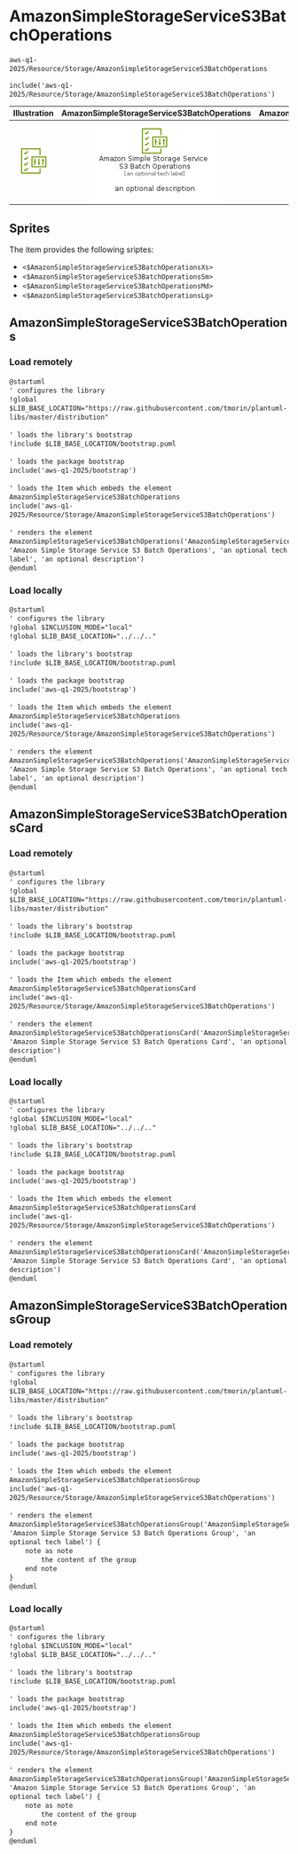 # AmazonSimpleStorageServiceS3BatchOperations


```text
aws-q1-2025/Resource/Storage/AmazonSimpleStorageServiceS3BatchOperations
```

```text
include('aws-q1-2025/Resource/Storage/AmazonSimpleStorageServiceS3BatchOperations')
```



| Illustration | AmazonSimpleStorageServiceS3BatchOperations | AmazonSimpleStorageServiceS3BatchOperationsCard | AmazonSimpleStorageServiceS3BatchOperationsGroup |
| :---: | :---: | :---: | :---: |
| ![illustration for Illustration](../../../aws-q1-2025/Resource/Storage/AmazonSimpleStorageServiceS3BatchOperations.png) | ![illustration for AmazonSimpleStorageServiceS3BatchOperations](../../../aws-q1-2025/Resource/Storage/AmazonSimpleStorageServiceS3BatchOperations.Local.png) | ![illustration for AmazonSimpleStorageServiceS3BatchOperationsCard](../../../aws-q1-2025/Resource/Storage/AmazonSimpleStorageServiceS3BatchOperationsCard.Local.png) | ![illustration for AmazonSimpleStorageServiceS3BatchOperationsGroup](../../../aws-q1-2025/Resource/Storage/AmazonSimpleStorageServiceS3BatchOperationsGroup.Local.png) |



## Sprites
The item provides the following sriptes:

- `<$AmazonSimpleStorageServiceS3BatchOperationsXs>`
- `<$AmazonSimpleStorageServiceS3BatchOperationsSm>`
- `<$AmazonSimpleStorageServiceS3BatchOperationsMd>`
- `<$AmazonSimpleStorageServiceS3BatchOperationsLg>`





## AmazonSimpleStorageServiceS3BatchOperations

### Load remotely
```plantuml
@startuml
' configures the library
!global $LIB_BASE_LOCATION="https://raw.githubusercontent.com/tmorin/plantuml-libs/master/distribution"

' loads the library's bootstrap
!include $LIB_BASE_LOCATION/bootstrap.puml

' loads the package bootstrap
include('aws-q1-2025/bootstrap')

' loads the Item which embeds the element AmazonSimpleStorageServiceS3BatchOperations
include('aws-q1-2025/Resource/Storage/AmazonSimpleStorageServiceS3BatchOperations')

' renders the element
AmazonSimpleStorageServiceS3BatchOperations('AmazonSimpleStorageServiceS3BatchOperations', 'Amazon Simple Storage Service S3 Batch Operations', 'an optional tech label', 'an optional description')
@enduml
```

### Load locally
```plantuml
@startuml
' configures the library
!global $INCLUSION_MODE="local"
!global $LIB_BASE_LOCATION="../../.."

' loads the library's bootstrap
!include $LIB_BASE_LOCATION/bootstrap.puml

' loads the package bootstrap
include('aws-q1-2025/bootstrap')

' loads the Item which embeds the element AmazonSimpleStorageServiceS3BatchOperations
include('aws-q1-2025/Resource/Storage/AmazonSimpleStorageServiceS3BatchOperations')

' renders the element
AmazonSimpleStorageServiceS3BatchOperations('AmazonSimpleStorageServiceS3BatchOperations', 'Amazon Simple Storage Service S3 Batch Operations', 'an optional tech label', 'an optional description')
@enduml
```

## AmazonSimpleStorageServiceS3BatchOperationsCard

### Load remotely
```plantuml
@startuml
' configures the library
!global $LIB_BASE_LOCATION="https://raw.githubusercontent.com/tmorin/plantuml-libs/master/distribution"

' loads the library's bootstrap
!include $LIB_BASE_LOCATION/bootstrap.puml

' loads the package bootstrap
include('aws-q1-2025/bootstrap')

' loads the Item which embeds the element AmazonSimpleStorageServiceS3BatchOperationsCard
include('aws-q1-2025/Resource/Storage/AmazonSimpleStorageServiceS3BatchOperations')

' renders the element
AmazonSimpleStorageServiceS3BatchOperationsCard('AmazonSimpleStorageServiceS3BatchOperationsCard', 'Amazon Simple Storage Service S3 Batch Operations Card', 'an optional description')
@enduml
```

### Load locally
```plantuml
@startuml
' configures the library
!global $INCLUSION_MODE="local"
!global $LIB_BASE_LOCATION="../../.."

' loads the library's bootstrap
!include $LIB_BASE_LOCATION/bootstrap.puml

' loads the package bootstrap
include('aws-q1-2025/bootstrap')

' loads the Item which embeds the element AmazonSimpleStorageServiceS3BatchOperationsCard
include('aws-q1-2025/Resource/Storage/AmazonSimpleStorageServiceS3BatchOperations')

' renders the element
AmazonSimpleStorageServiceS3BatchOperationsCard('AmazonSimpleStorageServiceS3BatchOperationsCard', 'Amazon Simple Storage Service S3 Batch Operations Card', 'an optional description')
@enduml
```

## AmazonSimpleStorageServiceS3BatchOperationsGroup

### Load remotely
```plantuml
@startuml
' configures the library
!global $LIB_BASE_LOCATION="https://raw.githubusercontent.com/tmorin/plantuml-libs/master/distribution"

' loads the library's bootstrap
!include $LIB_BASE_LOCATION/bootstrap.puml

' loads the package bootstrap
include('aws-q1-2025/bootstrap')

' loads the Item which embeds the element AmazonSimpleStorageServiceS3BatchOperationsGroup
include('aws-q1-2025/Resource/Storage/AmazonSimpleStorageServiceS3BatchOperations')

' renders the element
AmazonSimpleStorageServiceS3BatchOperationsGroup('AmazonSimpleStorageServiceS3BatchOperationsGroup', 'Amazon Simple Storage Service S3 Batch Operations Group', 'an optional tech label') {
    note as note
        the content of the group
    end note
}
@enduml
```

### Load locally
```plantuml
@startuml
' configures the library
!global $INCLUSION_MODE="local"
!global $LIB_BASE_LOCATION="../../.."

' loads the library's bootstrap
!include $LIB_BASE_LOCATION/bootstrap.puml

' loads the package bootstrap
include('aws-q1-2025/bootstrap')

' loads the Item which embeds the element AmazonSimpleStorageServiceS3BatchOperationsGroup
include('aws-q1-2025/Resource/Storage/AmazonSimpleStorageServiceS3BatchOperations')

' renders the element
AmazonSimpleStorageServiceS3BatchOperationsGroup('AmazonSimpleStorageServiceS3BatchOperationsGroup', 'Amazon Simple Storage Service S3 Batch Operations Group', 'an optional tech label') {
    note as note
        the content of the group
    end note
}
@enduml
```

